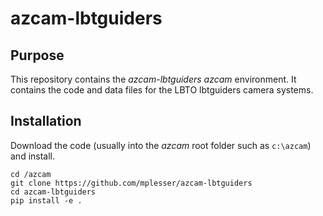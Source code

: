 # azcam-lbtguiders

## Purpose

This repository contains the *azcam-lbtguiders* *azcam* environment.  It contains the code and data files for the LBTO lbtguiders camera systems.

## Installation

Download the code (usually into the *azcam* root folder such as `c:\azcam`) and install.

```shell
cd /azcam
git clone https://github.com/mplesser/azcam-lbtguiders
cd azcam-lbtguiders
pip install -e .
```
